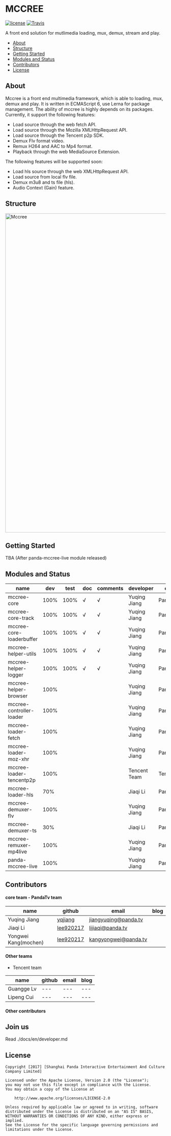 # MCCREE
[![license](https://img.shields.io/github/license/xiongmaotv/open-mccree.svg)](https://github.com/xiongmaotv/open-mccree)
[![Travis](https://img.shields.io/travis/xiongmaotv/open-mccree.svg)](https://travis-ci.org/xiongmaotv/open-mccree)

A front end solution for mutlimedia loading, mux, demux, stream and play.

- [About](#about)
- [Structure](#structure)
- [Getting Started](#getting-started)
- [Modules and Status](#modules-and-status)
- [Contributors](#license)
- [License](#license)

## About

Mccree is a front end multimedia framework, which is able to loading, mux, demux and play. It is written in ECMAScript 6, use Lerna for package management. The ability of mccree is highly depends on its packages. Currently, it support the following features:
- Load source through the web fetch API.
- Load source through the Mozilla XMLHttpRequest API.
- Load source through the Tencent p2p SDK.
- Demux Flv format video.
- Remux H264 and AAC to Mp4 format.
- Playback through the web MediaSource Extension.

The following features will be supported soon:

- Load hls source through the web XMLHttpRequest API.
- Load source from local flv file.
- Demux m3u8 and ts file (hls).
- Audio Context (Gain) feature.


## Structure

<img alt="Mccree" src="https://i.ssl.pdim.gs/b819064a86027ec2487d74d8a0702807.png" width="1000">


## Getting Started
TBA (After panda-mccree-live module released)

## Modules and Status
|name|dev|test|doc|comments|developer|org|version|
|---|---|---|---|---|---|---|---|
|mccree-core|100%|100%|√|√|Yuqing Jiang|PandaTv|realesed|
|mccree-core-track|100%|100%|√|√|Yuqing Jiang|PandaTv|realesed|
|mccree-core-loaderbuffer|100%|100%|√|√|Yuqing Jiang|PandaTv|[![npm](https://img.shields.io/npm/v/mccree-core-loaderbuffer.svg)](https://www.npmjs.com/package/mccree-core-loaderbuffer)|
|mccree-helper-utils|100%|100%|√|√|Yuqing Jiang|PandaTv|[![npm (tag)](https://img.shields.io/npm/v/mccree-helper-utils.svg)](https://img.shields.io/npm/v/mccree-helper-utils)|
|mccree-helper-logger|100%|100%|√|√|Yuqing Jiang|PandaTv|[![npm](https://img.shields.io/npm/v/mccree-helper-logger.svg)](https://www.npmjs.com/package/mccree-helper-logger)|
|mccree-helper-browser|100%||||Yuqing Jiang|PandaTv|---|
|mccree-controller-loader|100%||||Yuqing Jiang|PandaTv|---|
|mccree-loader-fetch|100%||||Yuqing Jiang|PandaTv|---|
|mccree-loader-moz-xhr|100%||||Yuqing Jiang|PandaTv|---|
|mccree-loader-tencentp2p|100%||||Tencent Team|Tencent|released|
|mccree-loader-hls|70%||||Jiaqi Li|PandaTv|---|
|mccree-demuxer-flv|100%||||Yuqing Jiang|PandaTv|---|
|mccree-demuxer-ts|30%||||Jiaqi Li|PandaTv|---|
|mccree-remuxer-mp4live|100%||||Yuqing Jiang|PandaTv|---|
|panda-mccree-live|100%||||Yuqing Jiang|PandaTv|---|


## Contributors

#### core team - PandaTv team

|name|github|email|blog|
|---|---|---|---|
|Yuqing Jiang|[yqjiang](https://github.com/yqjiang)|jiangyuqing@panda.tv||
|Jiaqi Li|[lee920217](https://github.com/lee920217)|lijiaqi@panda.tv||
|Yongwei Kang(mochen)|[lee920217](https://github.com/imochen)|kangyongwei@panda.tv||

#### Other teams

- Tencent team

|name|github|email|blog|
|---|---|---|---|
|Guangge Lv|---|---|---|
|Lipeng Cui|---|---|---|

#### Other contributors



## Join us
Read ./docs/en/developer.md

## License
    Copyright [2017] [Shanghai Panda Interactive Entertainment And Culture Company Limited]

    Licensed under the Apache License, Version 2.0 (the "License");
    you may not use this file except in compliance with the License.
    You may obtain a copy of the License at

        http://www.apache.org/licenses/LICENSE-2.0

    Unless required by applicable law or agreed to in writing, software
    distributed under the License is distributed on an "AS IS" BASIS,
    WITHOUT WARRANTIES OR CONDITIONS OF ANY KIND, either express or implied.
    See the License for the specific language governing permissions and
    limitations under the License.
